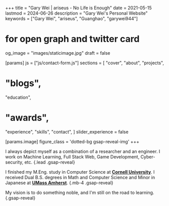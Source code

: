 +++
title = "Gary Wei | ariseus - No Life is Enough"
date = 2021-05-15
lastmod = 2024-06-26
description = "Gary Wei's Personal Website"
keywords = ["Gary Wei", "ariseus", "Guanghao", "garywei944"]

# for open graph and twitter card
og_image = "images/staticimage.jpg"
draft = false

[params]
js = ["js/contact-form.js"]
sections = [
  "cover",
  "about",
  "projects",
  # "blogs",
  "education",
  # "awards",
  "experience",
  "skills",
  "contact",
]
slider_experience = false

[params.image]
figure_class = 'dotted-bg gsap-reveal-img'
+++

I always depict myself as a combination of a researcher and an engineer.
I work on Machine Learning, Full Stack Web, Game Development, Cyber-security, etc.
{.lead .gsap-reveal}

I finished my M.Eng. study in Computer Science at [**Cornell University**](https://www.cornell.edu/).
I received Dual B.S. degrees in Math and Computer Science and Minor in Japanese at [**UMass Amherst**](https://www.umass.edu/).
{.mb-4 .gsap-reveal}

My vision is to do something noble, and I'm still on the road to learning.
{.gsap-reveal}
